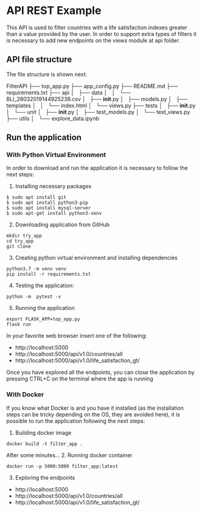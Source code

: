 # API REST Example

This API is used to filter countries with a life satisfaction indexes greater than a value provided by the user. In order to support extra types of filters it is necessary to add new endpoints on the views module at api folder.

## API file structure
The file structure is shown next:

FilterAPI
├── top_app.py
├── app_config.py
├── README.md
├── requirements.txt
├── api
│   ├── data
│   │   └── BLI_28032019144925238.csv
│   ├── __init__.py
│   ├── models.py
│   ├── templates
│   │   └── index.html
│   └── views.py
├── tests
│   ├── __init__.py
│   └── unit
│       ├── __init__.py
│       ├── test_models.py
│       └── test_views.py
├── utils
│   └── explore_data.ipynb


## Run the application
### With Python Virtual Environment 
In order to download and run the application it is necessary to follow the next steps:

1. Installing necessary packages
```
$ sudo apt install git
$ sudo apt install python3-pip
$ sudo apt install mysql-server
$ sudo apt-get install python3-venv
```

2. Downloading application from GitHub
```
mkdir try_app
cd try_app
git clone 
```

3. Creating python virtual environment and installing dependencies
```
python3.7 -m venv venv
pip install -r requirements.txt
```

4. Testing the application:
```
python -m  pytest -v
```

5. Running the application
```
export FLASK_APP=top_app.py
flask run
```
In your favorite web browser insert one of the following:
  * http://localhost:5000 
  * http://localhost:5000/api/v1.0/countries/all
  * http://localhost:5000/api/v1.0/life_satisfaction_gt/<index>

Once you have explored all the endpoints, you can close the application by pressing CTRL+C on the terminal where the app is running

### With Docker
If you know what Docker is and you have it installed (as the installation steps can be tricky depending on the OS, they are avoided here), it is possible to run the application following the next steps:
1. Building docker image
```
docker build -t filter_app .
```
After some minutes...
2. Running docker container
```
docker run -p 5000:5000 filter_app:latest
```
3. Exploring the endpoints
  * http://localhost:5000 
  * http://localhost:5000/api/v1.0/countries/all
  * http://localhost:5000/api/v1.0/life_satisfaction_gt/<index>

